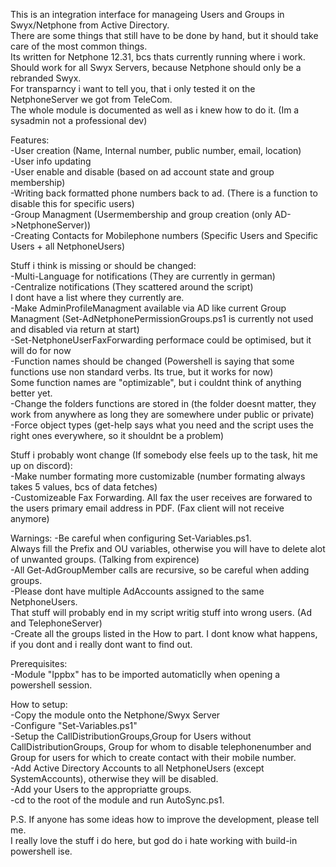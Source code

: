 This is an integration interface for manageing Users and Groups in Swyx/Netphone from Active Directory.<br/>
There are some things that still have to be done by hand, but it should take care of the most common things.<br/>
Its written for Netphone 12.31, bcs thats currently running where i work.<br/>
Should work for all Swyx Servers, because Netphone should only be a rebranded Swyx.<br/>
For transparncy i want to tell you, that i only tested it on the NetphoneServer we got from TeleCom.<br/>
The whole module is documented as well as i knew how to do it. (Im a sysadmin not a professional dev)<br/>

Features:<br/>
-User creation (Name, Internal number, public number, email, location)<br/>
-User info updating<br/>
-User enable and disable (based on ad account state and group membership)<br/>
-Writing back formatted phone numbers back to ad. (There is a function to disable this for specific users)<br/>
-Group Managment (Usermembership and group creation (only AD->NetphoneServer))<br/>
-Creating Contacts for Mobilephone numbers (Specific Users and Specific Users + all NetphoneUsers)<br/>

Stuff i think is missing or should be changed:<br/>
-Multi-Language for notifications (They are currently in german)<br/>
-Centralize notifications (They scattered around the script)<br/>
I dont have a list where they currently are.<br/>
-Make AdminProfileManagment available via AD like current Group Managment (Set-AdNetphonePermissionGroups.ps1 is currently not used and disabled via return at start)<br/>
-Set-NetphoneUserFaxForwarding performace could be optimised, but it will do for now<br/>
-Function names should be changed (Powershell is saying that some functions use non standard verbs. Its true, but it works for now)<br/>
Some function names are "optimizable", but i couldnt think of anything better yet.<br/>
-Change the folders functions are stored in (the folder doesnt matter, they work from anywhere as long they are somewhere under public or private)<br/>
-Force object types (get-help says what you need and the script uses the right ones everywhere, so it shouldnt be a problem)<br/>

Stuff i probably wont change (If somebody else feels up to the task, hit me up on discord):<br/>
-Make number formating more customizable (number formating always takes 5 values, bcs of data fetches)<br/>
-Customizeable Fax Forwarding. All fax the user receives are forwared to the users primary email address in PDF. (Fax client will not receive anymore)<br/>

Warnings:
-Be careful when configuring Set-Variables.ps1.<br/>
Always fill the Prefix and OU variables, otherwise you will have to delete alot of unwanted groups. (Talking from expirence)<br/>
-All Get-AdGroupMember calls are recursive, so be careful when adding groups.<br/>
-Please dont have multiple AdAccounts assigned to the same NetphoneUsers.<br/>
That stuff will probably end in my script writig stuff into wrong users. (Ad and TelephoneServer)<br/>
-Create all the groups listed in the How to part. I dont know what happens, if you dont and i really dont want to find out.<br/>

Prerequisites:<br/>
-Module "Ippbx" has to be imported automaticlly when opening a powershell session.<br/>

How to setup:<br/>
-Copy the module onto the Netphone/Swyx Server<br/>
-Configure "Set-Variables.ps1"<br/>
-Setup the CallDistributionGroups,Group for Users without CallDistributionGroups, Group for whom to disable telephonenumber and Group for users for which to create contact with their mobile number.<br/>
-Add Active Directory Accounts to all NetphoneUsers (except SystemAccounts), otherwise they will be disabled.<br/>
-Add your Users to the appropriatte groups.<br/>
-cd to the root of the module and run AutoSync.ps1.<br/>

P.S.
If anyone has some ideas how to improve the development, please tell me.<br/>
I really love the stuff i do here, but god do i hate working with build-in powershell ise.<br/>
